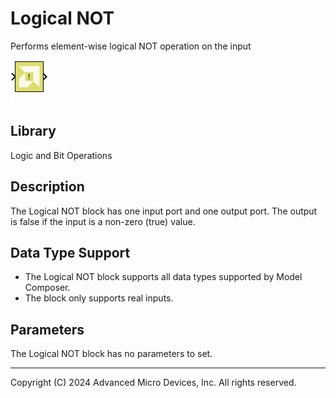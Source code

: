 # Logical NOT

Performs element-wise logical NOT operation on the input

![](./Images/block.png)

## Library

Logic and Bit Operations

## Description

The Logical NOT block has one input port and one output port. The output
is false if the input is a non-zero (true) value.

## Data Type Support

- The Logical NOT block supports all data types supported by Model
  Composer.
- The block only supports real inputs.

## Parameters

The Logical NOT block has no parameters to set.

--------------
Copyright (C) 2024 Advanced Micro Devices, Inc.
All rights reserved.
